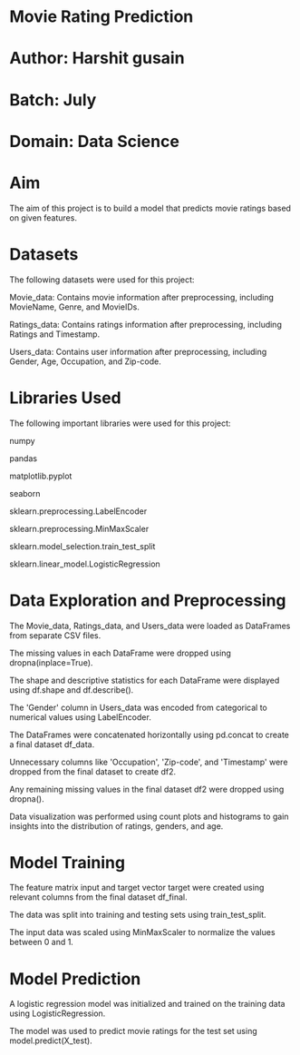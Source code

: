 # Movie Rating Prediction
# Author: Harshit gusain
# Batch: July
# Domain: Data Science

# Aim
The aim of this project is to build a model that predicts movie ratings based on given features.

# Datasets
The following datasets were used for this project:

Movie_data: Contains movie information after preprocessing, including MovieName, Genre, and MovieIDs.

Ratings_data: Contains ratings information after preprocessing, including Ratings and Timestamp.

Users_data: Contains user information after preprocessing, including Gender, Age, Occupation, and Zip-code.

# Libraries Used
The following important libraries were used for this project:

numpy

pandas

matplotlib.pyplot

seaborn

sklearn.preprocessing.LabelEncoder

sklearn.preprocessing.MinMaxScaler

sklearn.model_selection.train_test_split

sklearn.linear_model.LogisticRegression

# Data Exploration and Preprocessing

The Movie_data, Ratings_data, and Users_data were loaded as DataFrames from separate CSV files.

The missing values in each DataFrame were dropped using dropna(inplace=True).

The shape and descriptive statistics for each DataFrame were displayed using df.shape and df.describe().

The 'Gender' column in Users_data was encoded from categorical to numerical values using LabelEncoder.

The DataFrames were concatenated horizontally using pd.concat to create a final dataset df_data.

Unnecessary columns like 'Occupation', 'Zip-code', and 'Timestamp' were dropped from the final dataset to create df2.

Any remaining missing values in the final dataset df2 were dropped using dropna().

Data visualization was performed using count plots and histograms to gain insights into the distribution of ratings, genders, and age.

# Model Training
The feature matrix input and target vector target were created using relevant columns from the final dataset df_final.

The data was split into training and testing sets using train_test_split.

The input data was scaled using MinMaxScaler to normalize the values between 0 and 1.

# Model Prediction
A logistic regression model was initialized and trained on the training data using LogisticRegression.

The model was used to predict movie ratings for the test set using model.predict(X_test).
